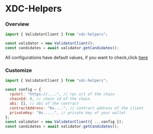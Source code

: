 # XDC-Helpers

### Overview

```javascript
import { ValidatorClient } from "xdc-helpers";

const validator = new ValidatorClient();
const candidates = await validator.getCandidates();
```

All configurations have default values, if you want to check,click
[here](https://github.com/XinFinOrg/XDC-Helpers/blob/the-first-version-for-sdk/src/config/index.js "defaultConfig")

### Customize

```javascript
import { ValidatorClient } from "xdc-helpers";

const config = {
  rpcUrl: "https://....", // rpc url of the chain
  chainId: 0, // chain id of the chain
  abi: [], // abi of the contract
  contractAddress: "0x....", // contract address of the client
  privateKey: "0x.....", // private key of your wallet
};
const validator = new ValidatorClient({ ...config });
const candidates = await validator.getCandidates();
```

